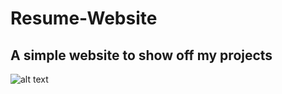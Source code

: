 # Resume-Website
## A simple website to show off my projects
![alt text]("src/Resume%20Website.png")